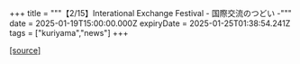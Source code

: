 +++
title = """【2/15】Interational Exchange Festival - 国際交流のつどい -"""
date = 2025-01-19T15:00:00.000Z
expiryDate = 2025-01-25T01:38:54.241Z
tags = ["kuriyama","news"]
+++


[[source]](https://www.town.kuriyama.hokkaido.jp/soshiki/55/30063.html)
